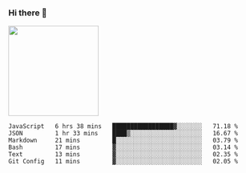 ### Hi there 👋

<!--
**hwolf0610/hwolf0610** is a ✨ _special_ ✨ repository because its `README.md` (this file) appears on your GitHub profile.

Here are some ideas to get you started:

- 🔭 I’m currently working on ...
- 🌱 I’m currently learning ...
- 👯 I’m looking to collaborate on ...
- 🤔 I’m looking for help with ...
- 💬 Ask me about ...
- 📫 How to reach me: ...
- 😄 Pronouns: ...
- ⚡ Fun fact: ...
-->

<img height="180em" src="https://github-readme-stats.vercel.app/api?username=hwolf0610&show_icons=true&hide_border=true&&count_private=true&include_all_commits=true" />


<!--START_SECTION:waka-->

```text
JavaScript   6 hrs 38 mins   █████████████████▓░░░░░░░   71.18 %
JSON         1 hr 33 mins    ████▒░░░░░░░░░░░░░░░░░░░░   16.67 %
Markdown     21 mins         █░░░░░░░░░░░░░░░░░░░░░░░░   03.79 %
Bash         17 mins         ▓░░░░░░░░░░░░░░░░░░░░░░░░   03.14 %
Text         13 mins         ▓░░░░░░░░░░░░░░░░░░░░░░░░   02.35 %
Git Config   11 mins         ▓░░░░░░░░░░░░░░░░░░░░░░░░   02.05 %
```

<!--END_SECTION:waka-->
